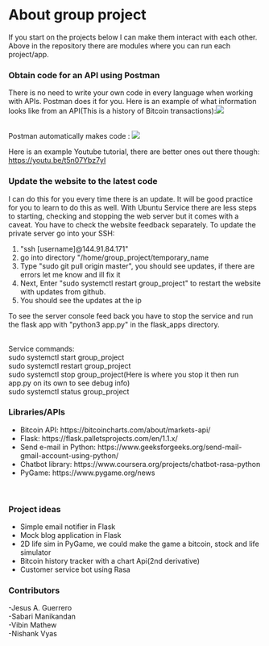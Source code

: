 # About group project
If you start on the projects below I can make them interact with each other. Above in the repository there are modules where you can run each project/app. 

<h3>Obtain code for an API using Postman</h3>
There is no need to write your own code in every language when working with APIs. Postman does it for you. Here is an example of what information looks like from an API(This is a history of Bitcoin transactions):<img src = "https://i.gyazo.com/4edc446fcac5db03035e80d487deb154.png"><br><br>

Postman automatically makes code : <img src="https://i.gyazo.com/2e139510a8cc5ec826d49a0f58656fe8.png">

Here is an example Youtube tutorial, there are better ones out there though: https://youtu.be/t5n07Ybz7yI

<h3>Update the website to the latest code</h3>
I can do this for you every time there is an update. It will be good practice for you to learn to do this as well. With Ubuntu Service there are less steps to starting, checking and stopping the web server but it comes with a caveat. You have to check the website feedback separately. To update the private server go into your SSH: 
<ol>
  <li>"ssh [username]@144.91.84.171"</li>
  <li>go into directory "/home/group_project/temporary_name</li>
  <li>Type "sudo git pull origin master", you should see updates, if there are errors let me know and ill fix it</li> 
  <li>Next, Enter "sudo systemctl restart group_project" to restart the website with updates from github.</li>
  <li>You should see the updates at the ip</li>
</ol>
To see the server console feed back you have to stop the service and run the flask app with "python3 app.py" in the flask_apps directory.<br><br>

Service commands:<br>
sudo systemctl start group_project<br>
sudo systemctl restart group_project<br>
sudo systemctl stop group_project(Here is where you stop it then run app.py on its own to see debug info)<br>
sudo systemctl status group_project

<h3>Libraries/APIs</h3>
<ul>
<li>Bitcoin API: https://bitcoincharts.com/about/markets-api/ </li>
<li>Flask: https://flask.palletsprojects.com/en/1.1.x/ </li>
<li>Send e-mail in Python: https://www.geeksforgeeks.org/send-mail-gmail-account-using-python/</li>
<li>Chatbot library: https://www.coursera.org/projects/chatbot-rasa-python</li>
<li>PyGame: https://www.pygame.org/news</li>
</ul> 
<br>
<h3>Project ideas</h3>
<ul>
<li>Simple email notifier in Flask</li>
<li>Mock blog application in Flask</li>
<li>2D life sim in PyGame, we could make the game a bitcoin, stock and life simulator</li>
<li>Bitcoin history tracker with a chart Api(2nd derivative)</li>
 <li>Customer service bot using Rasa</li>
</ul>

<h3>Contributors</h3>
-Jesus A. Guerrero <br>
-Sabari Manikandan <br>
-Vibin Mathew <br>
-Nishank Vyas <br>
